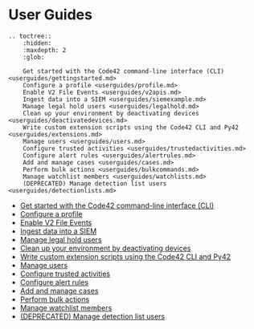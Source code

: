 # User Guides

```{eval-rst}
.. toctree::
    :hidden:
    :maxdepth: 2
    :glob:

    Get started with the Code42 command-line interface (CLI) <userguides/gettingstarted.md>
    Configure a profile <userguides/profile.md>
    Enable V2 File Events <userguides/v2apis.md>
    Ingest data into a SIEM <userguides/siemexample.md>
    Manage legal hold users <userguides/legalhold.md>
    Clean up your environment by deactivating devices <userguides/deactivatedevices.md>
    Write custom extension scripts using the Code42 CLI and Py42 <userguides/extensions.md>
    Manage users <userguides/users.md>
    Configure trusted activities <userguides/trustedactivities.md>
    Configure alert rules <userguides/alertrules.md>
    Add and manage cases <userguides/cases.md>
    Perform bulk actions <userguides/bulkcommands.md>
    Manage watchlist members <userguides/watchlists.md>
    (DEPRECATED) Manage detection list users <userguides/detectionlists.md>
```

* [Get started with the Code42 command-line interface (CLI)](userguides/gettingstarted.md)
* [Configure a profile](userguides/profile.md)
* [Enable V2 File Events](userguides/v2apis.md)
* [Ingest data into a SIEM](userguides/siemexample.md)
* [Manage legal hold users](userguides/legalhold.md)
* [Clean up your environment by deactivating devices](userguides/deactivatedevices.md)
* [Write custom extension scripts using the Code42 CLI and Py42](userguides/extensions.md)
* [Manage users](userguides/users.md)
* [Configure trusted activities](userguides/trustedactivities.md)
* [Configure alert rules](userguides/alertrules.md)
* [Add and manage cases](userguides/cases.md)
* [Perform bulk actions](userguides/bulkcommands.md)
* [Manage watchlist members](userguides/watchlists.md)
* [(DEPRECATED) Manage detection list users](userguides/detectionlists.md)
